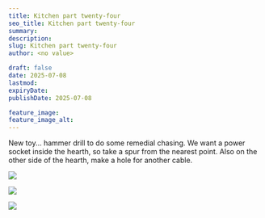 ```yaml
---
title: Kitchen part twenty-four
seo_title: Kitchen part twenty-four
summary:
description:
slug: Kitchen part twenty-four
author: <no value>

draft: false
date: 2025-07-08
lastmod:
expiryDate:
publishDate: 2025-07-08

feature_image:
feature_image_alt:
---
```

New toy... hammer drill to do some remedial chasing. We want a power socket inside the hearth, 
so take a spur from the nearest point. Also on the other side of the hearth, make a hole for another cable.

![](/images/2578.jpeg )

![](/images/2579.jpeg )

![](/images/2581.jpeg )